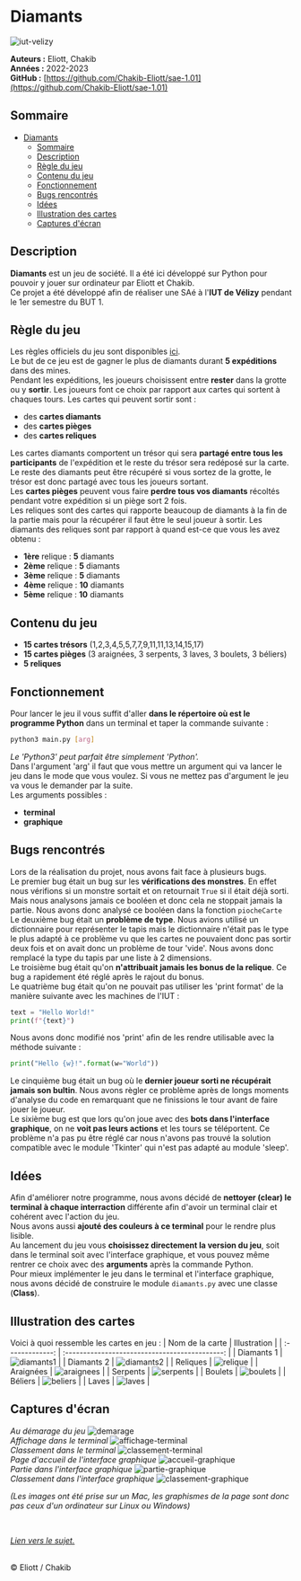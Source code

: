 # Diamants

![iut-velizy](http://eliott-b.tech/iut-velizy/IUT%20Velizy%20Villacoublay%20logo%202020%20ecran.png)

**Auteurs :** Eliott, Chakib  
**Années :** 2022-2023   
**GitHub :** [https://github.com/Chakib-Eliott/sae-1.01](https://github.com/Chakib-Eliott/sae-1.01)

## Sommaire

- [Diamants](#diamants)
  - [Sommaire](#sommaire)
  - [Description](#description)
  - [Règle du jeu](#règle-du-jeu)
  - [Contenu du jeu](#contenu-du-jeu)
  - [Fonctionnement](#fonctionnement)
  - [Bugs rencontrés](#bugs-rencontrés)
  - [Idées](#idées)
  - [Illustration des cartes](#illustration-des-cartes)
  - [Captures d'écran](#captures-décran)

## Description

**Diamants** est un jeu de société. Il a été ici développé sur Python pour pouvoir y jouer sur ordinateur par Eliott et Chakib.<br>
Ce projet a été développé afin de réaliser une SAé à l'**IUT de Vélizy** pendant le 1er semestre du BUT 1.

## Règle du jeu

Les règles officiels du jeu sont disponibles [ici](https://iello.fr/wp-content/uploads/2022/07/DIAMANT_regles.pdf).<br>
Le but de ce jeu est de gagner le plus de diamants durant **5 expéditions** dans des mines.<br>
Pendant les expéditions, les joueurs choisissent entre **rester** dans la grotte ou y **sortir**. Les joueurs font ce choix par rapport aux cartes qui sortent à chaques tours. Les cartes qui peuvent sortir sont :
 - des **cartes diamants**
 - des **cartes pièges**
 - des **cartes reliques**

Les cartes diamants comportent un trésor qui sera **partagé entre tous les participants** de l'expédition et le reste du trésor sera redéposé sur la carte. Le reste des diamants peut être récupéré si vous sortez de la grotte, le trésor est donc partagé avec tous les joueurs sortant.<br>
Les **cartes pièges** peuvent vous faire **perdre tous vos diamants** récoltés pendant votre expédition si un piège sort 2 fois.<br>
Les reliques sont des cartes qui rapporte beaucoup de diamants à la fin de la partie mais pour la récupérer il faut être le seul joueur à sortir. Les diamants des reliques sont par rapport à quand est-ce que vous les avez obtenu :
- **1ère** relique : **5** diamants
- **2ème** relique : **5** diamants
- **3ème** relique : **5** diamants
- **4ème** relique : **10** diamants
- **5ème** relique : **10** diamants

## Contenu du jeu

- **15 cartes trésors** (1,2,3,4,5,5,7,7,9,11,11,13,14,15,17)
- **15 cartes pièges** (3 araignées, 3 serpents, 3 laves, 3 boulets, 3 béliers)
- **5 reliques**

## Fonctionnement

Pour lancer le jeu il vous suffit d'aller **dans le répertoire où est le programme Python** dans un terminal et taper la commande suivante :
```bash
python3 main.py [arg]
```
*Le 'Python3' peut parfait être simplement 'Python'.*<br>
Dans l'argument 'arg' il faut que vous mettre un argument qui va lancer le jeu dans le mode que vous voulez. Si vous ne mettez pas d'argument le jeu va vous le demander par la suite.<br>
Les arguments possibles :
 - **terminal**
 - **graphique**

## Bugs rencontrés

Lors de la réalisation du projet, nous avons fait face à plusieurs bugs.<br>
Le premier bug était un bug sur les **vérifications des monstres**. En effet nous vérifions si un monstre sortait et on retournait `True` si il était déjà sorti. Mais nous analysons jamais ce booléen et donc cela ne stoppait jamais la partie. Nous avons donc analysé ce booléen dans la fonction `piocheCarte`<br>
Le deuxième bug était un **problème de type**. Nous avions utilisé un dictionnaire pour représenter le tapis mais le dictionnaire n'était pas le type le plus adapté à ce problème vu que les cartes ne pouvaient donc pas sortir deux fois et on avait donc un problème de tour 'vide'. Nous avons donc remplacé la type du tapis par une liste à 2 dimensions.<br>
Le troisième bug était qu'on **n'attribuait jamais les bonus de la relique**. Ce bug a rapidement été réglé après le rajout du bonus.<br>
Le quatrième bug était qu'on ne pouvait pas utiliser les 'print format' de la manière suivante avec les machines de l'IUT :
```python
text = "Hello World!"
print(f"{text}")
```
Nous avons donc modifié nos 'print' afin de les rendre utilisable avec la méthode suivante :
```python
print("Hello {w}!".format(w="World"))
```
Le cinquième bug était un bug où le **dernier joueur sorti ne récupérait jamais son bultin**. Nous avons règler ce problème après de longs moments d'analyse du code en remarquant que ne finissions le tour avant de faire jouer le joueur.<br>
Le sixième bug est que lors qu'on joue avec des **bots dans l'interface graphique**, on ne **voit pas leurs actions** et les tours se téléportent. Ce problème n'a pas pu être réglé car nous n'avons pas trouvé la solution compatible avec le module 'Tkinter' qui n'est pas adapté au module 'sleep'.

## Idées

Afin d'améliorer notre programme, nous avons décidé de **nettoyer (clear) le terminal à chaque interraction** différente afin d'avoir un terminal clair et cohérent avec l'action du jeu.<br>
Nous avons aussi **ajouté des couleurs à ce terminal** pour le rendre plus lisible.<br>
Au lancement du jeu vous **choisissez directement la version du jeu**, soit dans le terminal soit avec l'interface graphique, et vous pouvez même rentrer ce choix avec des **arguments** après la commande Python.<br>
Pour mieux implémenter le jeu dans le terminal et l'interface graphique, nous avons décidé de construire le module `diamants.py` avec une classe (**Class**).

## Illustration des cartes

Voici à quoi ressemble les cartes en jeu :
| Nom de la carte |                  Illustration                  |
| :-------------: | :--------------------------------------------: |
|   Diamants 1    | ![diamants1](asset/cartes/diamant-rubis-1.png) |
|   Diamants 2    | ![diamants2](asset/cartes/diamant-rubis-2.png) |
|    Reliques     |  ![relique](asset/cartes/diamant-relique.png)  |
|    Araignées    | ![araignees](asset/cartes/diamant-spiders.png) |
|    Serpents     |  ![serpents](asset/cartes/diamant-snake.png)   |
|     Boulets     |   ![boulets](asset/cartes/diamant-ball.png)    |
|     Béliers     |  ![beliers](asset/cartes/diamant-belier.png)   |
|      Laves      |    ![laves](asset/cartes/diamant-lava.png)     |

## Captures d'écran

*Au démarage du jeu*
![demarage](asset/captures/main.png)<br>
*Affichage dans le terminal*
![affichage-terminal](asset/captures/affichage-t.png)<br>
*Classement dans le terminal*
![classement-terminal](asset/captures/classement-t.png)<br>
*Page d'accueil de l'interface graphique*
![accueil-graphique](asset/captures/accueil-g.png)<br>
*Partie dans l'interface graphique*
![partie-graphique](asset/captures/partie-g.png)<br>
*Classement dans l'interface graphique*
![classement-graphique](asset/captures/classement-g.png)

*(Les images ont été prise sur un Mac, les graphismes de la page sont donc pas ceux d'un ordinateur sur Linux ou Windows)*

<br>

[*Lien vers le sujet.*](http://eliott-b.tech/sae_1_01/sae01_diamants.pdf)

<br>
&copy; Eliott / Chakib